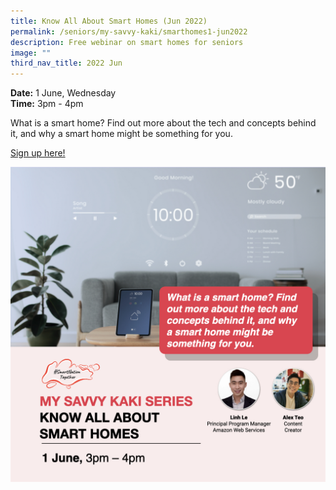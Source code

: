 ```yaml
---
title: Know All About Smart Homes (Jun 2022)
permalink: /seniors/my-savvy-kaki/smarthomes1-jun2022
description: Free webinar on smart homes for seniors
image: ""
third_nav_title: 2022 Jun
---
```


**Date:** 1 June, Wednesday
<br> **Time:** 3pm - 4pm

What is a smart home? Find out more about the tech and concepts behind it, and why a smart home might be something for you. 

[Sign up here!](https://zoom.us/webinar/register/3316521615184/WN_9-cppcSnQXObPj-pVdb_Hw)

![Free webinar on smart homes for seniors in June](/images/Updated-Jun%20-%20Smart%20Homes1.jpeg)